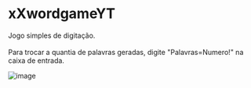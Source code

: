 # xXwordgameYT
Jogo simples de digitação.<br><br>
Para trocar a quantia de palavras geradas, digite "Palavras=Numero!" na caixa de entrada.


![image](https://github.com/user-attachments/assets/61f7878a-c867-48cc-ac6c-c75e13042588)
